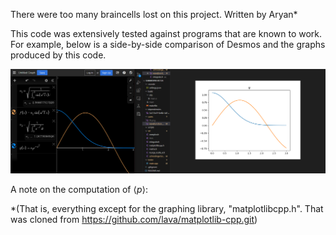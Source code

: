 There were too many braincells lost on this project.
Written by Aryan*

This code was extensively tested against programs that are known to work. For example, below is a side-by-side comparison of Desmos and the graphs produced by this code.

![alt text](./README_Pictures/Annotation%202024-06-29%20225632.png)

A note on the computation of $`\langle p \rangle`$:

*(That is, everything except for the graphing library, "matplotlibcpp.h". That was cloned from https://github.com/lava/matplotlib-cpp.git)
